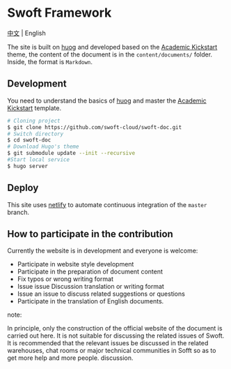 # Swoft Framework

[中文](https://github.com/swoft-cloud/swoft-www-cn) | English

The site is built on [huog](https://gohugo.io) and developed based on the [Academic Kickstart](https://sourcethemes.com/academic/) theme, the content of the document is in the `content/documents/` folder. Inside, the format is `Markdown`.

## Development

You need to understand the basics of [huog](https://gohugo.io) and master the [Academic Kickstart](https://sourcethemes.com/academic/) template.

```bash
# Cloning project
$ git clone https://github.com/swoft-cloud/swoft-doc.git
# Switch directory
$ cd swoft-doc
# Download Hugo's theme
$ git submodule update --init --recursive
#Start local service
$ hugo server
```

## Deploy

This site uses [netlify](https://netlify.com) to automate continuous integration of the `master` branch.

## How to participate in the contribution

Currently the website is in development and everyone is welcome:

* Participate in website style development
* Participate in the preparation of document content
* Fix typos or wrong writing format
* Issue issue Discussion translation or writing format
* Issue an issue to discuss related suggestions or questions
* Participate in the translation of English documents.

note:

In principle, only the construction of the official website of the document is carried out here. It is not suitable for discussing the related issues of Swoft. It is recommended that the relevant issues be discussed in the related warehouses, chat rooms or major technical communities in Sofft so as to get more help and more people. discussion.

